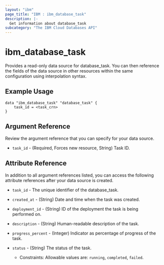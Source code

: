 ```yaml
---
layout: "ibm"
page_title: "IBM : ibm_database_task"
description: |-
  Get information about database_task
subcategory: "The IBM Cloud Databases API"
---
```


# ibm_database_task

Provides a read-only data source for database_task. You can then reference the fields of the data source in other resources within the same configuration using interpolation syntax.

## Example Usage

```hcl
data "ibm_database_task" "database_task" {
	task_id = <task_crn>
}
```

## Argument Reference

Review the argument reference that you can specify for your data source.

* `task_id` - (Required, Forces new resource, String) Task ID.

## Attribute Reference

In addition to all argument references listed, you can access the following attribute references after your data source is created.

* `task_id` - The unique identifier of the database_task.
* `created_at` - (String) Date and time when the task was created.

* `deployment_id` - (String) ID of the deployment the task is being performed on.

* `description` - (String) Human-readable description of the task.

* `progress_percent` - (Integer) Indicator as percentage of progress of the task.

* `status` - (String) The status of the task.
  * Constraints: Allowable values are: `running`, `completed`, `failed`.

